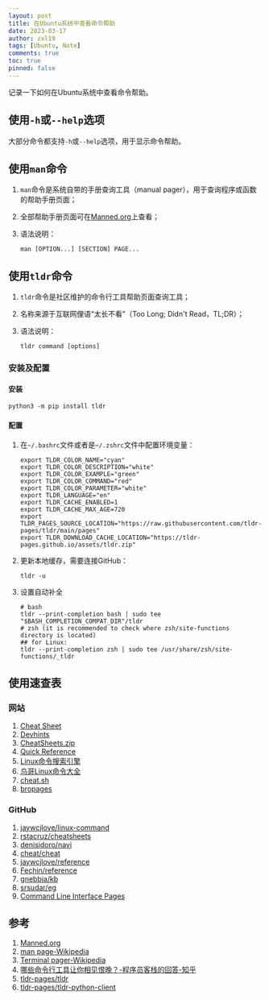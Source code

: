 ```yaml
---
layout: post
title: 在Ubuntu系统中查看命令帮助
date: 2023-03-17
author: zxl19
tags: [Ubuntu, Note]
comments: true
toc: true
pinned: false
---
```


记录一下如何在Ubuntu系统中查看命令帮助。

<!-- more -->

## 使用`-h`或`--help`选项

大部分命令都支持`-h`或`--help`选项，用于显示命令帮助。

## 使用`man`命令

1. `man`命令是系统自带的手册查询工具（manual pager），用于查询程序或函数的帮助手册页面；
2. 全部帮助手册页面可在[Manned.org](https://manned.org)上查看；
3. 语法说明：

    ```shell
    man [OPTION...] [SECTION] PAGE...
    ```

## 使用`tldr`命令

1. `tldr`命令是社区维护的命令行工具帮助页面查询工具；
2. 名称来源于互联网俚语“太长不看”（Too Long; Didn't Read，TL;DR）；
3. 语法说明：

    ```shell
    tldr command [options]
    ```

### 安装及配置

#### 安装

```shell
python3 -m pip install tldr
```

#### 配置

1. 在`~/.bashrc`文件或者是`~/.zshrc`文件中配置环境变量：

    ```shell
    export TLDR_COLOR_NAME="cyan"
    export TLDR_COLOR_DESCRIPTION="white"
    export TLDR_COLOR_EXAMPLE="green"
    export TLDR_COLOR_COMMAND="red"
    export TLDR_COLOR_PARAMETER="white"
    export TLDR_LANGUAGE="en"
    export TLDR_CACHE_ENABLED=1
    export TLDR_CACHE_MAX_AGE=720
    export TLDR_PAGES_SOURCE_LOCATION="https://raw.githubusercontent.com/tldr-pages/tldr/main/pages"
    export TLDR_DOWNLOAD_CACHE_LOCATION="https://tldr-pages.github.io/assets/tldr.zip"
    ```

2. 更新本地缓存，需要连接GitHub：

    ```shell
    tldr -u
    ```

3. 设置自动补全

    ```shell
    # bash
    tldr --print-completion bash | sudo tee "$BASH_COMPLETION_COMPAT_DIR"/tldr
    # zsh (it is recommended to check where zsh/site-functions directory is located)
    ## for Linux:
    tldr --print-completion zsh | sudo tee /usr/share/zsh/site-functions/_tldr
    ```

## 使用速查表

### 网站

1. [Cheat Sheet](https://cheat-sheets.org)
2. [Devhints](https://devhints.io)
3. [CheatSheets.zip](https://cheatsheets.zip)
4. [Quick Reference](https://wangchujiang.com/reference/)
5. [Linux命令搜索引擎](https://wangchujiang.com/linux-command/)
6. [鸟哥Linux命令大全](https://man.niaoge.com)
7. [cheat.sh](https://cheat.sh)
8. [bropages](http://bropages.org)

### GitHub

1. [jaywcjlove/linux-command](https://github.com/jaywcjlove/linux-command)
2. [rstacruz/cheatsheets](https://github.com/rstacruz/cheatsheets)
3. [denisidoro/navi](https://github.com/denisidoro/navi)
4. [cheat/cheat](https://github.com/cheat/cheat)
5. [jaywcjlove/reference](https://github.com/jaywcjlove/reference)
6. [Fechin/reference](https://github.com/Fechin/reference)
7. [gnebbia/kb](https://github.com/gnebbia/kb)
8. [srsudar/eg](https://github.com/srsudar/eg)
9. [Command Line Interface Pages](https://github.com/command-line-interface-pages)

## 参考

1. [Manned.org](https://manned.org)
2. [man page-Wikipedia](https://en.wikipedia.org/wiki/Man_page)
3. [Terminal pager-Wikipedia](https://en.wikipedia.org/wiki/Terminal_pager)
4. [哪些命令行工具让你相见恨晚？-程序员客栈的回答-知乎](https://www.zhihu.com/question/41115077/answer/602854935)
5. [tldr-pages/tldr](https://github.com/tldr-pages/tldr)
6. [tldr-pages/tldr-python-client](https://github.com/tldr-pages/tldr-python-client)
